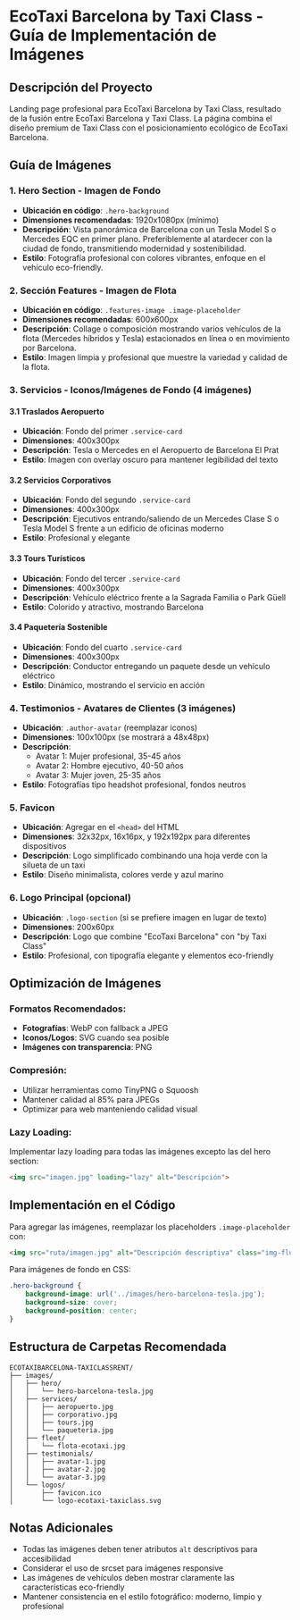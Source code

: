 # EcoTaxi Barcelona by Taxi Class - Guía de Implementación de Imágenes

## Descripción del Proyecto
Landing page profesional para EcoTaxi Barcelona by Taxi Class, resultado de la fusión entre EcoTaxi Barcelona y Taxi Class. La página combina el diseño premium de Taxi Class con el posicionamiento ecológico de EcoTaxi Barcelona.

## Guía de Imágenes

### 1. Hero Section - Imagen de Fondo
- **Ubicación en código**: `.hero-background`
- **Dimensiones recomendadas**: 1920x1080px (mínimo)
- **Descripción**: Vista panorámica de Barcelona con un Tesla Model S o Mercedes EQC en primer plano. Preferiblemente al atardecer con la ciudad de fondo, transmitiendo modernidad y sostenibilidad.
- **Estilo**: Fotografía profesional con colores vibrantes, enfoque en el vehículo eco-friendly.

### 2. Sección Features - Imagen de Flota
- **Ubicación en código**: `.features-image .image-placeholder`
- **Dimensiones recomendadas**: 600x600px
- **Descripción**: Collage o composición mostrando varios vehículos de la flota (Mercedes híbridos y Tesla) estacionados en línea o en movimiento por Barcelona.
- **Estilo**: Imagen limpia y profesional que muestre la variedad y calidad de la flota.

### 3. Servicios - Iconos/Imágenes de Fondo (4 imágenes)

#### 3.1 Traslados Aeropuerto
- **Ubicación**: Fondo del primer `.service-card`
- **Dimensiones**: 400x300px
- **Descripción**: Tesla o Mercedes en el Aeropuerto de Barcelona El Prat
- **Estilo**: Imagen con overlay oscuro para mantener legibilidad del texto

#### 3.2 Servicios Corporativos
- **Ubicación**: Fondo del segundo `.service-card`
- **Dimensiones**: 400x300px
- **Descripción**: Ejecutivos entrando/saliendo de un Mercedes Clase S o Tesla Model S frente a un edificio de oficinas moderno
- **Estilo**: Profesional y elegante

#### 3.3 Tours Turísticos
- **Ubicación**: Fondo del tercer `.service-card`
- **Dimensiones**: 400x300px
- **Descripción**: Vehículo eléctrico frente a la Sagrada Familia o Park Güell
- **Estilo**: Colorido y atractivo, mostrando Barcelona

#### 3.4 Paquetería Sostenible
- **Ubicación**: Fondo del cuarto `.service-card`
- **Dimensiones**: 400x300px
- **Descripción**: Conductor entregando un paquete desde un vehículo eléctrico
- **Estilo**: Dinámico, mostrando el servicio en acción

### 4. Testimonios - Avatares de Clientes (3 imágenes)
- **Ubicación**: `.author-avatar` (reemplazar iconos)
- **Dimensiones**: 100x100px (se mostrará a 48x48px)
- **Descripción**: 
  - Avatar 1: Mujer profesional, 35-45 años
  - Avatar 2: Hombre ejecutivo, 40-50 años
  - Avatar 3: Mujer joven, 25-35 años
- **Estilo**: Fotografías tipo headshot profesional, fondos neutros

### 5. Favicon
- **Ubicación**: Agregar en el `<head>` del HTML
- **Dimensiones**: 32x32px, 16x16px, y 192x192px para diferentes dispositivos
- **Descripción**: Logo simplificado combinando una hoja verde con la silueta de un taxi
- **Estilo**: Diseño minimalista, colores verde y azul marino

### 6. Logo Principal (opcional)
- **Ubicación**: `.logo-section` (si se prefiere imagen en lugar de texto)
- **Dimensiones**: 200x60px
- **Descripción**: Logo que combine "EcoTaxi Barcelona" con "by Taxi Class"
- **Estilo**: Profesional, con tipografía elegante y elementos eco-friendly

## Optimización de Imágenes

### Formatos Recomendados:
- **Fotografías**: WebP con fallback a JPEG
- **Iconos/Logos**: SVG cuando sea posible
- **Imágenes con transparencia**: PNG

### Compresión:
- Utilizar herramientas como TinyPNG o Squoosh
- Mantener calidad al 85% para JPEGs
- Optimizar para web manteniendo calidad visual

### Lazy Loading:
Implementar lazy loading para todas las imágenes excepto las del hero section:
```html
<img src="imagen.jpg" loading="lazy" alt="Descripción">
```

## Implementación en el Código

Para agregar las imágenes, reemplazar los placeholders `.image-placeholder` con:
```html
<img src="ruta/imagen.jpg" alt="Descripción descriptiva" class="img-fluid">
```

Para imágenes de fondo en CSS:
```css
.hero-background {
    background-image: url('../images/hero-barcelona-tesla.jpg');
    background-size: cover;
    background-position: center;
}
```

## Estructura de Carpetas Recomendada
```
ECOTAXIBARCELONA-TAXICLASSRENT/
├── images/
│   ├── hero/
│   │   └── hero-barcelona-tesla.jpg
│   ├── services/
│   │   ├── aeropuerto.jpg
│   │   ├── corporativo.jpg
│   │   ├── tours.jpg
│   │   └── paqueteria.jpg
│   ├── fleet/
│   │   └── flota-ecotaxi.jpg
│   ├── testimonials/
│   │   ├── avatar-1.jpg
│   │   ├── avatar-2.jpg
│   │   └── avatar-3.jpg
│   └── logos/
│       ├── favicon.ico
│       └── logo-ecotaxi-taxiclass.svg
```

## Notas Adicionales
- Todas las imágenes deben tener atributos `alt` descriptivos para accesibilidad
- Considerar el uso de srcset para imágenes responsive
- Las imágenes de vehículos deben mostrar claramente las características eco-friendly
- Mantener consistencia en el estilo fotográfico: moderno, limpio y profesional